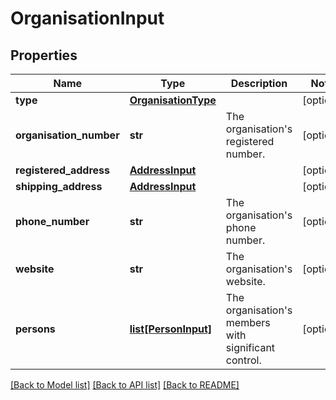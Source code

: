 # OrganisationInput

## Properties
Name | Type | Description | Notes
------------ | ------------- | ------------- | -------------
**type** | [**OrganisationType**](OrganisationType.md) |  | [optional] 
**organisation_number** | **str** | The organisation&#x27;s registered number. | [optional] 
**registered_address** | [**AddressInput**](AddressInput.md) |  | [optional] 
**shipping_address** | [**AddressInput**](AddressInput.md) |  | [optional] 
**phone_number** | **str** | The organisation&#x27;s phone number. | [optional] 
**website** | **str** | The organisation&#x27;s website. | [optional] 
**persons** | [**list[PersonInput]**](PersonInput.md) | The organisation&#x27;s members with significant control. | [optional] 

[[Back to Model list]](../README.md#documentation-for-models) [[Back to API list]](../README.md#documentation-for-api-endpoints) [[Back to README]](../README.md)

